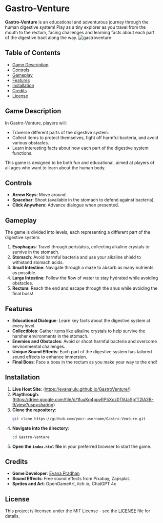 # Gastro-Venture

**Gastro-Venture** is an educational and adventurous journey through the human digestive system! Play as a tiny explorer as you travel from the mouth to the rectum, facing challenges and learning facts about each part of the digestive tract along the way.
![gastroventure](https://github.com/user-attachments/assets/69ae42ee-ba4a-4a74-99a5-ccd3588e7ed1)

## Table of Contents
- [Game Description](#game-description)
- [Controls](#controls)
- [Gameplay](#gameplay)
- [Features](#features)
- [Installation](#installation)
- [Credits](#credits)
- [License](#license)

## Game Description
In Gastro-Venture, players will:
- Traverse different parts of the digestive system.
- Collect items to protect themselves, fight off harmful bacteria, and avoid various obstacles.
- Learn interesting facts about how each part of the digestive system functions.

This game is designed to be both fun and educational, aimed at players of all ages who want to learn about the human body.

## Controls
- **Arrow Keys**: Move around.
- **Spacebar**: Shoot (available in the stomach to defend against bacteria).
- **Click Anywhere**: Advance dialogue when presented.

## Gameplay
The game is divided into levels, each representing a different part of the digestive system:
1. **Esophagus**: Travel through peristalsis, collecting alkaline crystals to survive in the stomach.
2. **Stomach**: Avoid harmful bacteria and use your alkaline shield to withstand stomach acids.
3. **Small Intestine**: Navigate through a maze to absorb as many nutrients as possible.
4. **Large Intestine**: Follow the flow of water to stay hydrated while avoiding obstacles.
5. **Rectum**: Reach the end and escape through the anus while avoiding the final boss!

## Features
- **Educational Dialogue**: Learn key facts about the digestive system at every level.
- **Collectibles**: Gather items like alkaline crystals to help survive the harsher environments in the stomach.
- **Enemies and Obstacles**: Avoid or shoot harmful bacteria and overcome environmental challenges.
- **Unique Sound Effects**: Each part of the digestive system has tailored sound effects to enhance immersion.
- **Final Boss**: Face a boss in the rectum as you make your way to the end!

## Installation
1. **Live Host Site**: (https://evanalulu.github.io/GastroVenture/)
2. **Playthrough**: (https://drive.google.com/file/d/1fuuKq4ppvRP5Xoz0TliUaSpfT2IA3B-9/view?usp=sharing)
3. **Clone the repository**:
    ```bash
    git clone https://github.com/your-username/Gastro-Venture.git
    ```
4. **Navigate into the directory**:
    ```bash
    cd Gastro-Venture
    ```
5. **Open the `index.html` file** in your preferred browser to start the game.

## Credits
- **Game Developer**: [Evana Pradhan](https://github.com/evanalulu)
- **Sound Effects**: Free sound effects from Pixabay, Zapsplat.
- **Sprites and Art**: OpenGameArt, itch.io, ChatGPT 4o

## License
This project is licensed under the MIT License - see the [LICENSE](LICENSE) file for details.
